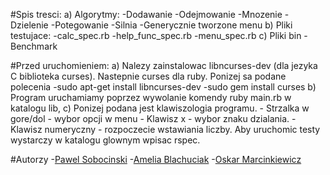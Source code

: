 #Spis tresci:
    a) Algorytmy:
        -Dodawanie
        -Odejmowanie
        -Mnozenie
        -Dzielenie
        -Potegowanie
        -Silnia
        -Generycznie tworzone menu
    b) Pliki testujace:
        -calc_spec.rb
        -help_func_spec.rb
        -menu_spec.rb
    c) Pliki bin
        -Benchmark

#Przed uruchomieniem:
    a) Nalezy zainstalowac libncurses-dev (dla jezyka C biblioteka curses). Nastepnie curses dla ruby. Ponizej sa podane polecenia
        -sudo apt-get install libncurses-dev
        -sudo gem install curses
    b) Program uruchamiamy poprzez wywolanie komendy ruby main.rb w katalogu lib,
    c) Ponizej podana jest klawiszologia programu.
        - Strzalka w gore/dol - wybor opcji w menu
        - Klawisz x - wybor znaku dzialania.
        - Klawisz numeryczny - rozpoczecie wstawiania liczby.
Aby uruchomic testy wystarczy w katalogu glownym wpisac rspec.

#Autorzy
    -[Pawel Sobocinski](https://github.com/Redellex/testowanie_ruby)
    -[Amelia Blachuciak](https://github.com/erathiel/tar-2015)
    -[Oskar Marcinkiewicz](https://github.com/BoskiOski/Tar)
